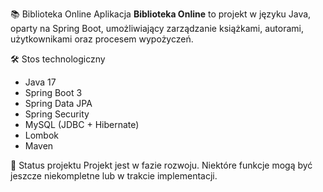 📚 Biblioteka Online 
Aplikacja **Biblioteka Online** to projekt w języku Java, oparty na Spring Boot, umożliwiający zarządzanie książkami, autorami, użytkownikami oraz procesem wypożyczeń.

🛠️ Stos technologiczny
- Java 17
- Spring Boot 3
- Spring Data JPA
- Spring Security
- MySQL (JDBC + Hibernate)
- Lombok
- Maven
  
🚧 Status projektu
Projekt jest w fazie rozwoju. Niektóre funkcje mogą być jeszcze niekompletne lub w trakcie implementacji.
